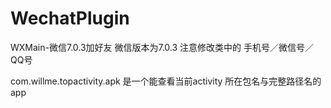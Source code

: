 # WechatPlugin
WXMain-微信7.0.3加好友
微信版本为7.0.3
注意修改类中的 手机号／微信号／QQ号

com.willme.topactivity.apk 是一个能查看当前activity 所在包名与完整路径名的app
